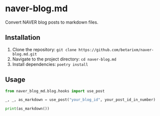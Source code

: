 # naver-blog.md

Convert NAVER blog posts to markdown files.

## Installation

1. Clone the repository: `git clone https://github.com/betarixm/naver-blog.md.git`
2. Navigate to the project directory: `cd naver-blog.md`
3. Install dependencies: `poetry install`

## Usage

```python
from naver_blog_md.blog.hooks import use_post

_, _, as_markdown = use_post("your_blog_id", your_post_id_in_number)

print(as_markdown())

```
